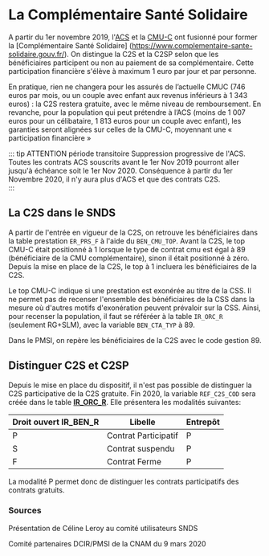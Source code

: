 # La Complémentaire Santé Solidaire

A partir du 1er novembre 2019, l'[ACS](fiches/acs.md) et la [CMU-C](fiches/cmu_c.md) ont fusionné pour former 
la [Complémentaire Santé Solidaire] (https://www.complementaire-sante-solidaire.gouv.fr/).
On distingue la C2S et la C2SP selon que les bénéficiaires participent ou non au paiement de sa complémentaire.
Cette participation financière s'élève à maximum 1 euro par jour et par personne. 

En pratique, rien ne changera pour les assurés de l’actuelle CMUC (746 euros par mois, ou un couple avec enfant aux revenus inférieurs à 1 343 euros) 
: la C2S restera gratuite, avec le même niveau de remboursement.
En revanche, pour la population qui peut prétendre à l’ACS (moins de  1 007 euros pour un célibataire, 1 813 euros pour un couple avec enfant),
les garanties seront alignées sur celles de la CMU-C, moyennant une « participation financière »

::: tip ATTENTION période transitoire
Suppression progressive de l'ACS. Toutes les contrats ACS souscrits avant le 1er Nov 2019 pourront aller jusqu'à échéance soit le 1er Nov 2020. 
Conséquence à partir du 1er Novembre 2020, il n'y aura plus d'ACS et que des contrats C2S.   
:::


## La C2S dans le SNDS

A partir de l'entrée en vigueur de la C2S, on retrouve les bénéficiaires dans la table prestation `ER_PRS_F` à l'aide du `BEN_CMU_TOP`. 
Avant la C2S, le top CMU-C était positionné à 1 lorsque le type de contrat cmu est égal à 89 (bénéficiaire de la CMU complémentaire), 
sinon il était positionné à zéro. Depuis la mise en place de la C2S, le top à 1 incluera les bénéficiaires de la C2S. 

Le top CMU-C indique si une prestation est exonérée au titre de la CSS. 
Il ne permet pas de recenser l'ensemble des bénéficiaires de la CSS dans la mesure où d'autres motifs d'exonération peuvent prévaloir sur la CSS.
Ainsi, pour recenser la population, il faut se référéer à la table `IR_ORC_R`  (seulement RG+SLM), avec la variable `BEN_CTA_TYP` à 89. 

Dans le PMSI, on repère les bénéficiaires de la C2S avec le code gestion 89. 


## Distinguer C2S et C2SP

Depuis le mise en place du dispositif, il n'est pas possible de distinguer la C2S participative de la C2S gratuite. 
Fin 2020, la variable `REF_C2S_COD` sera créée dans le table **[IR\_ORC\_R](../tables/DCIR_DCIRS/IR_ORC_R.md)**.
Elle présentera les modalités suivantes:

|Droit ouvert IR_BEN_R |Libelle|Entrepôt|
|----------------------|-------|--------|
|P | Contrat Participatif 	|		P   |
|S | Contrat suspendu 		|		P   |
|F | Contrat Ferme 			|		P   |

La modalité P permet donc de distinguer les contrats participatifs des contrats gratuits. 




### Sources
Présentation de Céline Leroy au comité utilisateurs SNDS 

Comité partenaires DCIR/PMSI de la CNAM du 9 mars 2020
